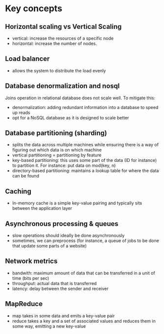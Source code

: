 # Key concepts

## Horizontal scaling vs Vertical Scaling

* vertical: increase the resources of a specific node
* horizontal: increase the number of nodes.

## Load balancer

* allows the system to distribute the load evenly

## Database denormalization and nosql

Joins operation in relational database does not scale well. To mitigate this:
* denormalization: adding redundant information into a database to speed up reads
* opt for a NoSQL database as it is designed to scale better

## Database partitioning (sharding)

* splits the data across multiple machines while ensuring there is a way of figuring out which data is on which machine
* vertical partitioning = partitioning by feature
* key-based partitioning: this uses some part of the data (ID for instance) to partition it. For instance: put data on mod(key, n)
* directory-based partitioning: maintains a lookup table for where the data can be found

## Caching

* In-memory cache is a simple key-value pairing and typically sits between the application layer

## Asynchronous processing & queues

* slow operations should ideally be done asynchronously
* sometimes, we can preprocess (for instance, a queue of jobs to be done that update some parts of a website)

## Network metrics

* bandwith: maximum amount of data that can be transferred in a unit of time (bits per sec)
* throughput: actual data that is transferred
* latency: delay between the sender and receiver

## MapReduce

* map takes in some data and emits a key-value pair
* reduce takes a key and a set of associated values and reduces them in some way, emitting a new key-value
